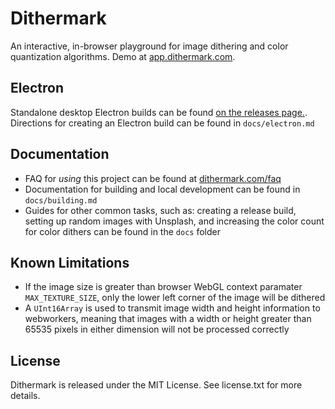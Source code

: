 # Dithermark

An interactive, in-browser playground for image dithering and color quantization algorithms. Demo at [app.dithermark.com](https://app.dithermark.com).

## Electron

Standalone desktop Electron builds can be found [on the releases page.](https://github.com/allen-garvey/dithermark/releases). Directions for creating an Electron build can be found in `docs/electron.md`

## Documentation

* FAQ for *using* this project can be found at [dithermark.com/faq](https://dithermark.com/faq)
* Documentation for building and local development can be found in `docs/building.md`
* Guides for other common tasks, such as: creating a release build, setting up random images with Unsplash, and increasing the color count for color dithers can be found in the `docs` folder

## Known Limitations

* If the image size is greater than browser WebGL context paramater `MAX_TEXTURE_SIZE`, only the lower left corner of the image will be dithered
* A `UInt16Array` is used to transmit image width and height information to webworkers, meaning that images with a width or height greater than 65535 pixels in either dimension will not be processed correctly

## License

Dithermark is released under the MIT License. See license.txt for more details.